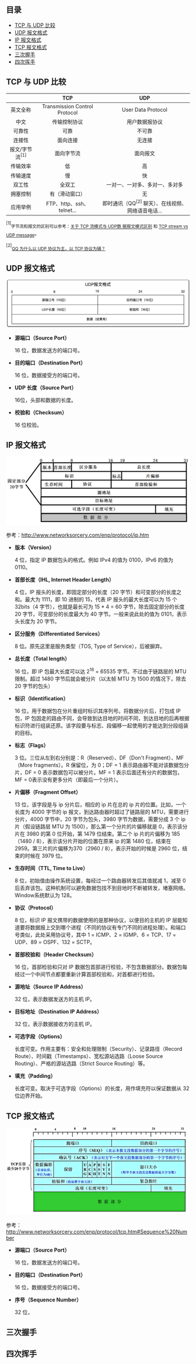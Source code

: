 ## 目录

- [TCP 与 UDP 比较](#TCP-与-UDP-比较)
- [UDP 报文格式](#UDP-报文格式)
- [IP 报文格式](#IP-报文格式)
- [TCP 报文格式](#TCP-报文格式)
- [三次握手](#三次握手)
- [四次挥手](#四次挥手)

## TCP 与 UDP 比较

|  | TCP | UDP |
| :-----:| :----: | :----: |
| 英文全称 | Transmission Control Protocol | User Data Protocol |
| 中文 | 传输控制协议 | 用户数据报协议 |
| 可靠性 | 可靠 | 不可靠 |
| 连接性 | 面向连接 | 无连接 |
| 报文/字节流<sup>[1]</sup> | 面向字节流 | 面向报文 |
| 传输效率 | 低 | 高 |
| 传输速度 | 慢 | 快 |
| 双工性 | 全双工 | 一对一、一对多、多对一、多对多 |
| 拥塞控制 | 有（滑动窗口） | 无 |
| 应用举例 | FTP、http、ssh、telnet... | 即时通讯（QQ<sup>[2]</sup> 聊天）、在线视频、网络语音电话... |

<sup>[1]</sup><sub>字节流和报文的区别可以参考：[关于 TCP 流模式与 UDP数 据报文模式区别](https://blog.csdn.net/hanchaoman/article/details/6409106) 和 [TCP stream vs UDP message](https://stackoverflow.com/questions/17446491/tcp-stream-vs-udp-message)</sub>。

<sup>[2]</sup><sub>[QQ 为什么以 UDP 协议为主，以 TCP 协议为辅？](https://www.zhihu.com/question/20292749)</sub>

## UDP 报文格式

![](https://github.com/EthsonLiu/personal-notes/blob/master/_image/014.png)

- **源端口（Source Port）**

    16 位，数据发送方的端口号。

- **目的端口（Destination Port）**

    16 位，数据接受方的端口号。
    
- **UDP 长度（Source Port）**

    16位，头部和数据的长度。

- **校验和（Checksum）**

    16 位校验。

## IP 报文格式

![](https://github.com/EthsonLiu/personal-notes/blob/master/_image/015.png)

参考：<http://www.networksorcery.com/enp/protocol/ip.htm>

- **版本（Version）**

    4 位，指定 IP 数据包头的格式。例如 IPv4 的值为 0100，IPv6 的值为 0110。

- **首部长度（IHL, Internet Header Length）**

    4 位，IP 报头的长度，即固定部分的长度（20 字节）和可变部分的长度之和。最大为 1111，即 10 进制的 15，代表 IP 报头的最大长度可以为 15 个32bits（4 字节），也就是最长可为 15 * 4 = 60 字节，除去固定部分的长度 20 字节，可变部分的长度最大为 40 字节。一般来说此处的值为 0101，表示头长度为 20 字节。

- **区分服务（Differentiated Services）**

    8 位。原先这里是服务类型（TOS, Type of Service），后被摒弃。

- **总长度（Total length）**

    16 位，即 IP 包最大长度可以达 2<sup>16</sup> = 65535 字节。不过由于链路层的 MTU 限制。超过 1480 字节后就会被分片（以太帧 MTU 为 1500 的情况下，除去 20 字节的包头）

- **标识（Identification）**

    16 位，用于数据包在分片重组时标识其序列号。将数据分片后，打包成 IP 包，IP 包因走的路由不同，会导致到达目地的时间不同，到达目地的后再根据标识符进行组装还原。该字段要与标志、段偏移一起使用的才能达到分段组装的目标。


- **标志（Flags）**

    3 位。三位从左到右分别是：R（Reserved）、DF（Don't Fragment）、MF（More fragments）。R 保留位，为 0；DF = 1 表示路由器不能对该数据包分片，DF = 0 表示数据包可以被分片。MF = 1 表示后面还有分片的数据包，MF = 0表示没有更多分片（即最后一个分片）。

- **片偏移（Fragment Offset）**

    13 位，该字段是与 ip 分片后，相应的 ip 片在总的 ip 片的位置。比如，一个长度为 4000 字节的 ip 报文，到达路由器时超过了链路层的 MTU，需要进行分片，4000 字节中，20 字节为包头，3980 字节为数据，需要分成 3 个 ip 片（假设链路层 MTU 为 1500），那么第一个分片的片偏移就是 0，表示该分片在 3980 的第 0 位开始，第 1479 位结束。第二个 ip 片的片偏移为 185（1480 / 8），表示该分片开始的位置在原来 ip 的第 1480 位，结束在 2959。第三片的片偏移为370（2960 / 8），表示开始的时候是 2960 位，结束的时候在 3979 位。

- **生存时间（TTL, Time to Live）**

    8 位，初始值由操作系统设置，每经过一个路由器转发后其值就减 1，减至 0 后丢弃该包。这种机制可以避免数据包找不到目地时不断被转发，堵塞网络。Window系统默认为 128。

- **协议（Protocol）**

    8 位，标识 IP 报文携带的数据使用的是那种协议，以便目的主机的 IP 层能知道要将数据报上交到哪个进程（不同的协议有专门不同的进程处理）。和端口号类似，此处采用协议号，其中 1 = ICMP、2 = IGMP、6 = TCP、17 = UDP、89 = OSPF、132 = SCTP。

- **首部校验和（Header Checksum）**

    16 位，首部检验和只对 IP 数据包首部进行校验，不包含数据部分。数据包每经过一个中间节点都要重新计算首部校验和，对首都进行检验。

- **源地址（Source IP Address）**

    32 位，表示数据发送方的主机 IP。
    
- **目标地址（Destination IP Address）**

    32 位，表示数据接收方的主机 IP。

- **可选字段（Options）**

    长度可变。作用主要有：安全和处理限制（Security）、记录路径（Record Route）、时间戳（Timestamps）、宽松源站选路（Loose Source Routing）、严格的源站选路（Strict Source Routing）等。

- **填充（Padding）**

    长度可变。取决于可选字段（Options）的长度，用作填充符以保证数据从 32 位边界开始。

## TCP 报文格式

![](https://github.com/EthsonLiu/personal-notes/blob/master/_image/013.png)

参考：<http://www.networksorcery.com/enp/protocol/tcp.htm#Sequence%20Number>

- **源端口（Source Port）**

    16 位，数据发送方的端口号。

- **目的端口（Destination Port）**

    16 位，数据接受方的端口号。

- **序号（Sequence Number）**

    32 位，






## 三次握手

## 四次挥手
